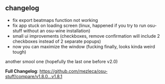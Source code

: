 ## changelog
- fix export beatmaps function not working
- fix app stuck on loading screen (linux, happened if you try to run osu-stuff without an osu-wine installation)
- small ui improvements (checkboxes, remove confirmation will include 2 checkboxes instead of 2 separate popups)
- now you can maximize the window (fucking finally, looks kinda weird tough)

another smool one (hopefully the last one before v2.0)

**Full Changelog**: https://github.com/mezleca/osu-stuff/compare/v1.8.0...v1.8.1